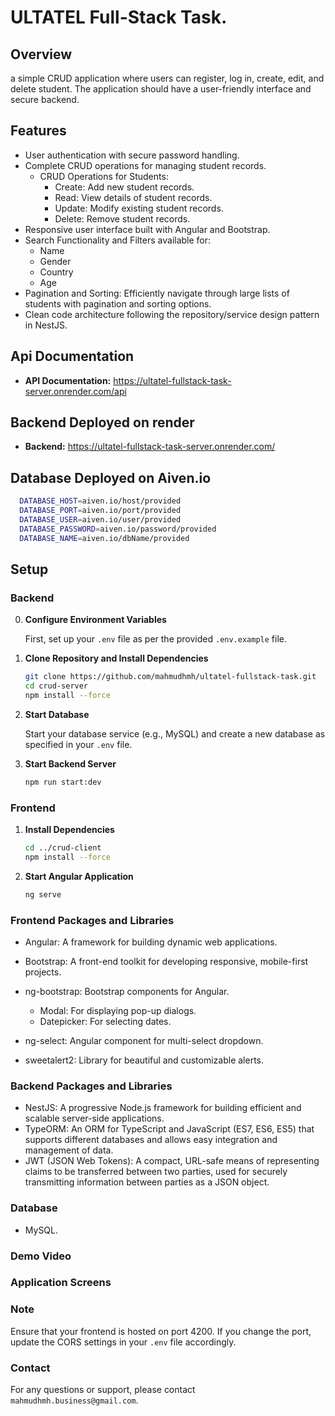 # ULTATEL Full-Stack Task.

## Overview

a simple CRUD application where users can register, log in, create, edit, and delete student. The
application should have a user-friendly interface and secure backend.

## Features

- User authentication with secure password handling.
- Complete CRUD operations for managing student records.
  - CRUD Operations for Students:
    - Create: Add new student records.
    - Read: View details of student records.
    - Update: Modify existing student records.
    - Delete: Remove student records.
- Responsive user interface built with Angular and Bootstrap.
- Search Functionality and Filters available for:
  - Name
  - Gender
  - Country
  - Age
- Pagination and Sorting: Efficiently navigate through large lists of students with pagination and sorting options.
- Clean code architecture following the repository/service design pattern in NestJS.

## Api Documentation

- **API Documentation:** https://ultatel-fullstack-task-server.onrender.com/api

## Backend Deployed on render

- **Backend:** https://ultatel-fullstack-task-server.onrender.com/

## Database Deployed on Aiven.io

```sh
  DATABASE_HOST=aiven.io/host/provided
  DATABASE_PORT=aiven.io/port/provided
  DATABASE_USER=aiven.io/user/provided
  DATABASE_PASSWORD=aiven.io/password/provided
  DATABASE_NAME=aiven.io/dbName/provided
```

## Setup

### Backend

0. **Configure Environment Variables**

   First, set up your `.env` file as per the provided `.env.example` file.

1. **Clone Repository and Install Dependencies**

   ```sh
   git clone https://github.com/mahmudhmh/ultatel-fullstack-task.git
   cd crud-server
   npm install --force
   ```

2. **Start Database**

   Start your database service (e.g., MySQL) and create a new database as specified in your `.env` file.

3. **Start Backend Server**

   ```sh
   npm run start:dev
   ```

### Frontend

1. **Install Dependencies**

   ```sh
   cd ../crud-client
   npm install --force
   ```

2. **Start Angular Application**

   ```sh
   ng serve
   ```

### Frontend Packages and Libraries

- Angular: A framework for building dynamic web applications.
- Bootstrap: A front-end toolkit for developing responsive, mobile-first projects.
- ng-bootstrap: Bootstrap components for Angular.

  - Modal: For displaying pop-up dialogs.
  - Datepicker: For selecting dates.

- ng-select: Angular component for multi-select dropdown.
- sweetalert2: Library for beautiful and customizable alerts.

### Backend Packages and Libraries

- NestJS: A progressive Node.js framework for building efficient and scalable server-side applications.
- TypeORM: An ORM for TypeScript and JavaScript (ES7, ES6, ES5) that supports different databases and allows easy integration and management of data.
- JWT (JSON Web Tokens): A compact, URL-safe means of representing claims to be transferred between two parties, used for securely transmitting information between parties as a JSON object.

### Database

- MySQL.

### Demo Video


### Application Screens


### Note

Ensure that your frontend is hosted on port 4200. If you change the port, update the CORS settings in your `.env` file accordingly.

### Contact

For any questions or support, please contact `mahmudhmh.business@gmail.com`.
